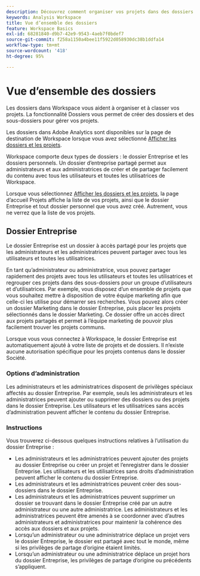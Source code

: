 ```yaml
---
description: Découvrez comment organiser vos projets dans des dossiers dans Analysis Workspace.
keywords: Analysis Workspace
title: Vue d’ensemble des dossiers
feature: Workspace Basics
exl-id: 68281840-d9b7-42e9-9543-4aeb7f0bdef7
source-git-commit: f258a1150a4bee11f5922d058930dc38b1ddfa14
workflow-type: tm+mt
source-wordcount: '418'
ht-degree: 95%

---
```


# Vue d’ensemble des dossiers

Les dossiers dans Workspace vous aident à organiser et à classer vos projets. La fonctionnalité Dossiers vous permet de créer des dossiers et des sous-dossiers pour gérer vos projets.

Les dossiers dans Adobe Analytics sont disponibles sur la page de destination de Workspace lorsque vous avez sélectionné [Afficher les dossiers et les projets](../freeform-overview.md#show-selector).

Workspace comporte deux types de dossiers : le dossier Entreprise et les dossiers personnels. Un dossier d’entreprise partagé permet aux administrateurs et aux administratrices de créer et de partager facilement du contenu avec tous les utilisateurs et toutes les utilisatrices de Workspace.

Lorsque vous sélectionnez [Afficher les dossiers et les projets](../freeform-overview.md#show-selector), la page d’accueil Projets affiche la liste de vos projets, ainsi que le dossier Entreprise et tout dossier personnel que vous avez créé. Autrement, vous ne verrez que la liste de vos projets.


## Dossier Entreprise

Le dossier Entreprise est un dossier à accès partagé pour les projets que les administrateurs et les administratrices peuvent partager avec tous les utilisateurs et toutes les utilisatrices.

En tant qu’administrateur ou administratrice, vous pouvez partager rapidement des projets avec tous les utilisateurs et toutes les utilisatrices et regrouper ces projets dans des sous-dossiers pour un groupe d’utilisateurs et d’utilisatrices. Par exemple, vous disposez d’un ensemble de projets que vous souhaitez mettre à disposition de votre équipe marketing afin que celle-ci les utilise pour démarrer ses recherches. Vous pouvez alors créer un dossier Marketing dans le dossier Entreprise, puis placer les projets sélectionnés dans le dossier Marketing. Ce dossier offre un accès direct aux projets partagés et permet à l’équipe marketing de pouvoir plus facilement trouver les projets communs.

Lorsque vous vous connectez à Workspace, le dossier Entreprise est automatiquement ajouté à votre liste de projets et de dossiers. Il n’existe aucune autorisation spécifique pour les projets contenus dans le dossier Société.

### Options d’administration

Les administrateurs et les administratrices disposent de privilèges spéciaux affectés au dossier Entreprise. Par exemple, seuls les administrateurs et les administratrices peuvent ajouter ou supprimer des dossiers ou des projets dans le dossier Entreprise. Les utilisateurs et les utilisatrices sans accès d’administration peuvent afficher le contenu du dossier Entreprise.

<!--
![The Projects page showing the admin options.](/help/analyze/analysis-workspace/build-workspace-project/assets/admin-options.png)

Non-Admins have limited options.

![The Projects page showing the non-admin options for folders.](/help/analyze/analysis-workspace/build-workspace-project/assets/non-admin-folder-options.png)

-->

### Instructions

Vous trouverez ci-dessous quelques instructions relatives à l’utilisation du dossier Entreprise :

- Les administrateurs et les administratrices peuvent ajouter des projets au dossier Entreprise ou créer un projet et l’enregistrer dans le dossier Entreprise. Les utilisateurs et les utilisatrices sans droits d’administration peuvent afficher le contenu du dossier Entreprise.
- Les administrateurs et les administratrices peuvent créer des sous-dossiers dans le dossier Entreprise.
- Les administrateurs et les administratrices peuvent supprimer un dossier se trouvant dans le dossier Entreprise créé par un autre administrateur ou une autre administratrice. Les administrateurs et les administratrices peuvent être amenés à se coordonner avec d’autres administrateurs et administratrices pour maintenir la cohérence des accès aux dossiers et aux projets.
- Lorsqu’un administrateur ou une administratrice déplace un projet vers le dossier Entreprise, le dossier est partagé avec tout le monde, même si les privilèges de partage d’origine étaient limités.
- Lorsqu’un administrateur ou une administratrice déplace un projet hors du dossier Entreprise, les privilèges de partage d’origine ou précédents s’appliquent.


<!--
# Folders in Analysis Workspace

Folders in Analytics is a folder management system displayed on the Adobe Analytics landing page and when **Workspace** > **Projects** is selected.

Folders in Workspace helps you organize and categorize your projects for better retrieval and access. In addition, a shared Company folder allows Admins to easily create and share content with all Workspace users. 

When you have a long list of projects, navigating to a specific project has its challenges. With the folders feature, you can create folders and sub-folders to manage your projects, making it easier to find projects when you need them.

There are two types of folders in Workspace: the Company folder and personal folders.

When you log in to Workspace, the Projects home page displays a list of your projects along with the Company folder and any personal folders that you created.

![](/help/analyze/analysis-workspace/build-workspace-project/assets/landing-page2.png)

## About the Company folder {#company-folder}

The Company folder is a shared-access folder for projects that Admins can share with all users.

As an Admin, you can quickly share projects with all users and group projects into subfolders for a user group. For example, if you have a set of projects that you want your marketers to use to start their research, you can create a Marketing folder within the Company folder then place selected projects within the Marketing folder. This quickly provides direct access to shared projects and it makes it easier for the Marketing team to know where to look for common files.

When a user logs in to Workspace, the Company folder is automatically added to their project and folder list. There are no specific permissions for projects contained within the Company folder.


### Admin Options {#admin-options}

Admins have special privileges assigned to the Company folder. For example, only Admins can add or remove folders or projects in the Company folder. Users without Admin-access can view the contents of the Company folder.

![](/help/analyze/analysis-workspace/build-workspace-project/assets/admin-options.png)

Non-Admins have limited options.

![](/help/analyze/analysis-workspace/build-workspace-project/assets/non-admin-folder-options.png){width="45%"}

### Company folder guidelines {#company-folder-guidelines}

-   Admins can add projects to the Company folder or create a new project and save it to the Company folder. Non-Admins can view the contents of the Company folder.

-   Admins can create subfolders within the Company folder.

-   Admins can delete a folder within the Company folder that another admin created. Admins may need to coordinate with other Admins to keep folder and project access consistent.

-   When an Admin moves a project to the Company folder, the project is shared with everyone even if the original shared privileges were restricted.

-   When an Admin moves a project out of the Company folder, the original or previous sharing privileges are respected.


-->
